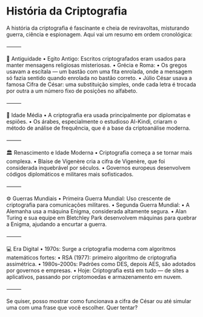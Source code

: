 # História da Criptografia

A história da criptografia é fascinante e cheia de reviravoltas, misturando guerra, ciência e espionagem. Aqui vai um resumo em ordem cronológica:

⸻

🏺 Antiguidade
	•	Egito Antigo: Escritos criptografados eram usados para manter mensagens religiosas misteriosas.
	•	Grécia e Roma:
	•	Os gregos usavam a escítala — um bastão com uma fita enrolada, onde a mensagem só fazia sentido quando enrolada no bastão correto.
	•	Júlio César usava a famosa Cifra de César: uma substituição simples, onde cada letra é trocada por outra a um número fixo de posições no alfabeto.

⸻

🏰 Idade Média
	•	A criptografia era usada principalmente por diplomatas e espiões.
	•	Os árabes, especialmente o estudioso Al-Kindi, criaram o método de análise de frequência, que é a base da criptoanálise moderna.

⸻

🏛️ Renascimento e Idade Moderna
	•	Criptografia começa a se tornar mais complexa.
	•	Blaise de Vigenère cria a cifra de Vigenère, que foi considerada inquebrável por séculos.
	•	Governos europeus desenvolvem códigos diplomáticos e militares mais sofisticados.

⸻

⚙️ Guerras Mundiais
	•	Primeira Guerra Mundial: Uso crescente de criptografia para comunicações militares.
	•	Segunda Guerra Mundial:
	•	A Alemanha usa a máquina Enigma, considerada altamente segura.
	•	Alan Turing e sua equipe em Bletchley Park desenvolvem máquinas para quebrar a Enigma, ajudando a encurtar a guerra.

⸻

💻 Era Digital
	•	1970s: Surge a criptografia moderna com algoritmos matemáticos fortes:
	•	RSA (1977): primeiro algoritmo de criptografia assimétrica.
	•	1980s–2000s: Padrões como DES, depois AES, são adotados por governos e empresas.
	•	Hoje: Criptografia está em tudo — de sites a aplicativos, passando por criptomoedas e armazenamento em nuvem.

⸻

Se quiser, posso mostrar como funcionava a cifra de César ou até simular uma com uma frase que você escolher. Quer tentar?